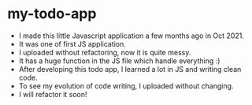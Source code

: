 # my-todo-app

- I made this little Javascript application a few months ago in Oct 2021.
- It was one of first JS application.
- I uploaded without refactoring, now it is quite messy. 
- It has a huge function in the JS file which handle everything :)
- After developing this todo app, I learned a lot in JS and writing clean code.
- To see my evolution of code writing, I uploaded without changing.
- I will refactor it soon!
